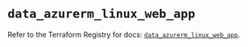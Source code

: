 # `data_azurerm_linux_web_app`

Refer to the Terraform Registry for docs: [`data_azurerm_linux_web_app`](https://registry.terraform.io/providers/hashicorp/azurerm/4.15.0/docs/data-sources/linux_web_app).
